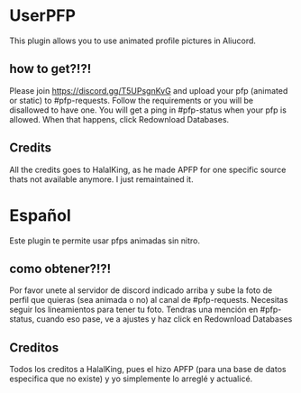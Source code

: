 # UserPFP

This plugin allows you to use animated profile pictures in Aliucord.

## how to get?!?!

Please join https://discord.gg/T5UPsgnKvG and upload your pfp (animated or static) to #pfp-requests.
Follow the requirements or you will be disallowed to have one. You will get a ping in #pfp-status when your pfp is allowed. When that happens, click Redownload Databases.

## Credits
All the credits goes to HalalKing, as he made APFP for one specific source thats not available anymore. I just remaintained it.

# Español

Este plugin te permite usar pfps animadas sin nitro.

## como obtener?!?!

Por favor unete al servidor de discord indicado arriba y sube la foto de perfil que quieras (sea animada o no) al canal de #pfp-requests.
Necesitas seguir los lineamientos para tener tu foto. Tendras una mención en #pfp-status, cuando eso pase, ve a ajustes y haz click en Redownload Databases

## Creditos
Todos los creditos a HalalKing, pues el hizo APFP (para una base de datos especifica que no existe) y yo simplemente lo arreglé y actualicé.
